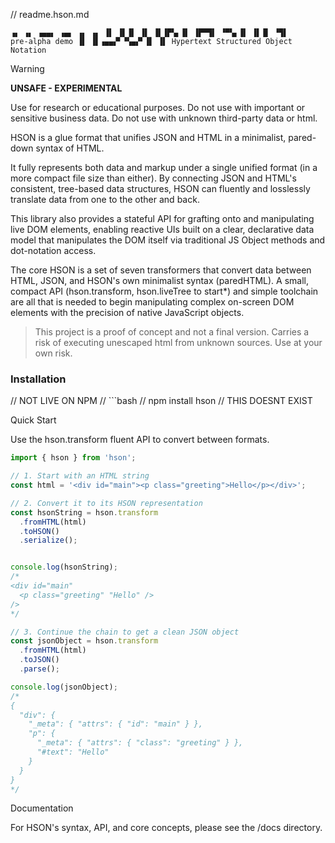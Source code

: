 // readme.hson.md

```text
▗▖ ▗▖ ▗▄▄▖ ▗▄▖ ▗▖ ▗▖ ▐▌ ▐▌▐▌ ▐▌ ▐▌▐▛▚▖▐▌ ▐▛▀▜▌ ▝▀▚▖▐▌ ▐▌▐▌ ▝▜▌
pre-alpha demo ▐▌ ▐▌▗▄▄▞▘▝▚▄▞▘▐▌ ▐▌ Hypertext Structured Object Notation
```


> [!WARNING]
> **UNSAFE - EXPERIMENTAL**
>
> Use for research or educational purposes. Do not use with important or sensitive business data. Do not use with unknown third-party data or html.

HSON is a glue format that unifies JSON and HTML in a minimalist, pared-down syntax of HTML.

It fully represents both data and markup under a single unified format (in a more compact file size than either). By connecting JSON and HTML's consistent, tree-based data structures, HSON can fluently and losslessly translate data from one to the other and back. 

This library also provides a stateful API for grafting onto and manipulating live DOM elements, enabling reactive UIs built on a clear, declarative data model that manipulates the DOM itself via traditional JS Object methods and dot-notation access.

The core HSON is a set of seven transformers that convert data between HTML, JSON, and HSON's own minimalist syntax (paredHTML). A small, compact API (hson.transform, hson.liveTree to start*) and simple toolchain are all that is needed to begin manipulating complex on-screen DOM elements with the precision of native JavaScript objects. 

> This project is a proof of concept and not a final version. Carries a risk of executing unescaped html from unknown sources.  Use at your own risk. 

### Installation
// NOT LIVE ON NPM
// ```bash 
// npm install hson
// THIS DOESNT EXIST


Quick Start

Use the hson.transform fluent API to convert between formats.

```JavaScript
import { hson } from 'hson';

// 1. Start with an HTML string
const html = '<div id="main"><p class="greeting">Hello</p></div>';

// 2. Convert it to its HSON representation
const hsonString = hson.transform
  .fromHTML(html)
  .toHSON()
  .serialize();


console.log(hsonString);
/*
<div id="main"
  <p class="greeting" "Hello" />
/>
*/

// 3. Continue the chain to get a clean JSON object
const jsonObject = hson.transform
  .fromHTML(html)
  .toJSON()
  .parse();

console.log(jsonObject);
/*
{
  "div": {
    "_meta": { "attrs": { "id": "main" } },
    "p": {
      "_meta": { "attrs": { "class": "greeting" } },
      "#text": "Hello"
    }
  }
}
*/
```
Documentation

For HSON's syntax, API, and core concepts, please see the /docs directory.